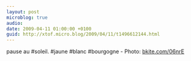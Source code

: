 ```yaml
---
layout: post
microblog: true
audio: 
date: 2009-04-11 01:00:00 +0100
guid: http://xtof.micro.blog/2009/04/11/t1496612144.html
---
```

pause au #soleil. #jaune #blanc #bourgogne - Photo: [bkite.com/06nrE](http://bkite.com/06nrE)

